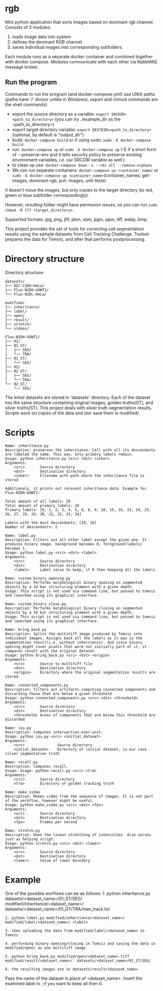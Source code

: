 # rgb

Mini python application that sorts images based on dominant rgb channel. Consists of 3 modules:

1. loads image data into system
2. defines the dominant RGB channel
3. saves individual images into corresponding subfolders.

Each module runs as a separate docker container and combined together with docker compose.
Modules communicate with each other via RabbitMQ message broker.

## Run the program

Commands to run the program (and docker-compose.yml) use UNIX paths (paths have '/' divisor unlike in Windows), export and chmod commands are the shell commands).

* export the source directory as a variable: `export SRCDIR=<path_to_directory>` (you can try ./example_dir as the <path_to_directory>)
* export target directory variable: `export DESTDIR=<path_to_directory>` (optional, by default is "output_dir")
* build: `docker-compose build` or if using sudo: `sudo -E docker-compose build`
* run: `docker-compose up` or `sudo -E docker-compose up` (-E if a short form of --preserve-env and it tells security policy to preserve existing environment variables, i.e. our SRCDIR variable as well.)
* to clean up use:  `docker-compose down -v --rmi all --remove-orphans`
* We can run separate containers: `docker-compose up <container_name>` or `sudo -E docker-compose up <container_name>`(container_names: get-images, dominant-rgb, put-  images, unit-tests)

It doesn't move the images, but only copies to the target directory (to red, green or blue subfolder correspondingly).

However, resulting folder might have permssion issues, so you can run `sudo chmod -R 777 <target_directory>`.

Supported formats: jpg, png, jfif, pbm, xbm, pgm, ppm, tiff, webp, bmp.



This project provides the set of tools for correcting cell segmentation results using the sample datasets from Cell
Tracking Challenge. Toolset prepares the data for Tomviz, and after that performs postprocessing.  

# Directory structure

Directory structure:
```
datasets/
├── DIC-C2DH-HeLa/
├── Fluo-N2DH-GOWT1/
└── Fluo-N2DL-HeLa/

modified/
├── inheritance/
├── label/
├── open/
├── result/
├── stretch/
└── videos/

Fluo-N2DH-GOWT1/
├── 01/
├── 01_GT/
│   ├── SEG/
│   └── TRA/
├── 01_ST/
│   └── SEG/
├── 02/
├── 02_GT/
│   ├── SEG/
│   └── TRA/
└── 02_ST/
    └── SEG/
```

The initial datasets are stored in 'datasets' directory. Each of the dataset has the same structure containing original images, golden truths(GT), and silver truths(ST). This project deals with silver truth segmentation results. 
Scripts work on copies of the data and stor save them in modified/.

# Scripts

```
Name: inheritance.py
Description: preserves the inheritance. Cell with all its descendants are labeled the same. This way, only primary labels remain.
Usage: python inheritance.py <src> <dst> <inher>
Arguments:
	<src> 		Source directory
	<dst> 		Destination directory
	<inher>		Filename with path where the inheritance file is stored

Additionaly, it prints out relevant inheritance data. Example for Fluo-N2DH-GOWT1:

Total amount of all labels: 29
Total amount of primary labels: 24
Primary labels: [0, 1, 2, 3, 4, 5, 6, 8, 9, 10, 15, 16, 23, 24, 25, 26, 27, 28, 29, 30, 31, 32, 33, 34]

Labels with the most descendants: [10, 16]
Number of descendants: 2
```

```
Name: label.py
Description: Filters out all other label except the given one. It produces binary image, background becomes 0, foreground(labels) becomes 1.
Usage: python label.py <src> <dst> <label>
Arguments:
	<src>		Source directory
	<dst> 		Destination directory
	<label> 	Label value to keep, if 0 then keeping all the labels
```


```
Name: custom_binary_opening.py
Description: Performs morphological binary opening on segmented objects by a 3d bar structuring element with a given depth.
Usage: This script is not used via command line, but passed to tomviz and launched using its graphical interface.
```

```
Name: custom_binary_close.py
Description: Performs morphological binary closing on segmented objects by a 3d bar structuring element with a given depth.
Usage: This script is not used via command line, but passed to tomviz and launched using its graphical interface.
```

```
Name: bring_back.py
Description: Splits the multitiff image produced by Tomviz into individual images. Assigns back all the labels as it was in the segmentation result(i.e. without inheritance). And since binary opening might cover pixels that were not initially part of it, it compares result with the original dataset.
Usage: python bring_back.py <src> <dst> <origin>
Arguments:
	<src> 		Source to multitiff file
	<dst> 		Destination directory
	<origin>	Directory where the original segmentation results are stored
```

```
Name: connected_components.py
Description: filters out artifacts computing connected components and discarding those that are below a given threshold
Usage: python connected_components.py <src> <dst> <threshold>
Arguments:
	<src> 		Source directory
	<dst> 		Destination directory
	<threshold> Areas of components that are below this threshold are discarded
```

```
Name: iou.py
Description: Computes intersection-over-unit. 
Usage: python iou.py <src> <initial_dataset>
Arguments:  
	<src>				Source directory
	<intial_dataset>	Directory of initial dataset, in our case silver segmentation truth 
```

```
Name: recall.py
Description: Computes recall. 
Usage: Usage: python recall.py <src> <tra>
Arguments:  
	<src>		Source directory
	<tra>		Directory of golden tracking truth 
```

```
Name: make_video
Description: Makes video from the sequence of images. It is not part of the workflow, however might be useful. 
Usage: python make_video.py <src> <dst> <fps>
Arguments:
	<src>		Source directory
	<dst>		Destination directory
	<fps>		Frames per second
```

```
Name: stretch.py
Description: Does the linear stretching of intensities. Also serves just as helping script.
Usage: python stretch.py <src> <dst> <lower>
Arguments:	
	<src>		Source directory
	<dst>		Destination directory
	<lower>		Value of lower boundary
```

# Example

One of the possible worflows can be as follows:
	1. python inheritance.py datasets/<dataset_name>/01_ST/SEG/  modified/inheritance/<dataset_name>/  datasets/<dataset_name>/01_GT/TRA/man_track.txt

	2. python label.py modified/inheritance/<dataset_name>/  modified/label/<dataset_name>/ <label>
	
    3. then uploading the data from modified/label/<dataset_name> to Tomviz
	
    4. performing binary opening/closing in Tomviz and saving the data in modified/open/ as one multitiff image
	
    5. python bring_back.py modified/open/<dataset_name>.tiff  modified/result/<dataset_name>/  datasets/<dataset_name>/01_ST/SEG/
	
    6. the resulting images are in datasets/result/<dataset_name>

Pass the name of the dataset in place of <dataset_name>. Insert the examined label in <label>, if you want to keep all then 0.
